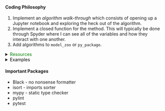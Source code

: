 

#### Coding Philosophy

1. Implement an *algorithm walk-through* which consists of opening up a Jupyter notebook and exploring the heck out of the algorithm.
2. Implement a closed function for the method. This will typically be done through Spyder where I can see all of the variables and how they interact with one another.
3. Add algorithms to `model_zoo` or `py_package`.

<details>
<summary>
    <font color="green">Resources
    </font>
</summary>

* Coding Habits of Data Scientists - David Tran (2019) - [blog](https://www.thoughtworks.com/insights/blog/coding-habits-data-scientists)
* Embracing the Four Python Programming Styles - John Paul Mueller (2018) - [blog](https://blog.newrelic.com/engineering/python-programming-styles/)

</details>

<details>
<summary>
    <font color="black">Examples
    </font>
</summary>

* MLAlgorithms [Github](https://github.com/rushter/MLAlgorithms)
* ML-From-Scratch [Github](https://github.com/eriklindernoren/ML-From-Scratch)

</details>

#### Important Packages

* Black - no nonsense formatter
* isort - imports sorter
* mypy - static type checker
* pylint
* pytest